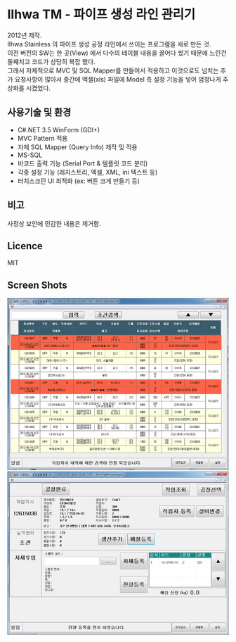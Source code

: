 # Ilhwa TM - 파이프 생성 라인 관리기
2012년 제작.  
Ilhwa Stainless 의 파이프 생성 공정 라인에서 쓰이는 프로그램을 새로 만든 것.  
이전 버전의 SW는 한 곳(View) 에서 다수의 테이블 내용을 끌어다 썼기 때문에 느린건 둘째치고 코드가 상당히 복잡 했다.  
그래서 자체적으로 MVC 및 SQL Mapper를 만들어서 적용하고 이것으로도 넘치는 추가 요청사항이 많아서 중간에 엑셀(xls) 파일에 Model 측 설정 기능을 넣어 엄청나게 추상화를 시켰었다.

## 사용기술 및 환경
* C#.NET 3.5 WinForm (GDI+)
* MVC Pattern 적용
* 자체 SQL Mapper (Query Info) 제작 및 적용
* MS-SQL
* 바코드 출력 기능 (Serial Port & 템플릿 코드 분리)
* 각종 설정 기능 (레지스트리, 엑셀, XML, ini 텍스트 등)
* 터치스크린 UI 최적화 (ex: 버튼 크게 만들기 등)

## 비고
사정상 보안에 민감한 내용은 제거함.

## Licence
MIT

## Screen Shots
![](https://github.com/thesoncriel/ilhwa.tm/blob/master/screenshots/001.png)
![](https://github.com/thesoncriel/ilhwa.tm/blob/master/screenshots/002.png)
